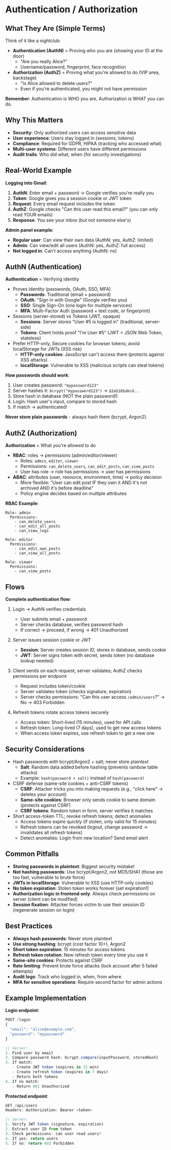 # Authentication / Authorization

## What They Are (Simple Terms)

Think of it like a nightclub:

- **Authentication (AuthN)** = Proving who you are (showing your ID at the door)
  - "Are you really Alice?"
  - Username/password, fingerprint, face recognition
- **Authorization (AuthZ)** = Proving what you're allowed to do (VIP area, backstage)
  - "Is Alice allowed to delete users?"
  - Even if you're authenticated, you might not have permission

**Remember**: Authentication is WHO you are, Authorization is WHAT you can do.

## Why This Matters

- **Security**: Only authorized users can access sensitive data
- **User experience**: Users stay logged in (sessions, tokens)
- **Compliance**: Required for GDPR, HIPAA (tracking who accessed what)
- **Multi-user systems**: Different users have different permissions
- **Audit trails**: Who did what, when (for security investigations)

## Real-World Example

**Logging into Gmail**:
1. **AuthN**: Enter email + password → Google verifies you're really you
2. **Token**: Google gives you a session cookie or JWT token
3. **Request**: Every email request includes the token
4. **AuthZ**: Google checks "Can this user read this email?" (you can only read YOUR emails)
5. **Response**: You see your inbox (but not someone else's)

**Admin panel example**:
- **Regular user**: Can view their own data (AuthN: yes, AuthZ: limited)
- **Admin**: Can view/edit all users (AuthN: yes, AuthZ: full access)
- **Not logged in**: Can't access anything (AuthN: no)

## AuthN (Authentication)

**Authentication** = Verifying identity

- Proves identity (passwords, OAuth, SSO, MFA)
  - **Passwords**: Traditional (email + password)
  - **OAuth**: "Sign in with Google" (Google verifies you)
  - **SSO**: Single Sign-On (one login for multiple services)
  - **MFA**: Multi-Factor Auth (password + text code, or fingerprint)
- Sessions (server-stored) vs Tokens (JWT, opaque)
  - **Sessions**: Server stores "User #5 is logged in" (traditional, server-side)
  - **Tokens**: Client holds proof "I'm User #5" (JWT = JSON Web Token, stateless)
- Prefer HTTP-only, Secure cookies for browser tokens; avoid localStorage for JWTs (XSS risk)
  - **HTTP-only cookies**: JavaScript can't access them (protects against XSS attacks)
  - **localStorage**: Vulnerable to XSS (malicious scripts can steal tokens)

**How passwords should work**:
1. User creates password: `"mypassword123"`
2. Server hashes it: `bcrypt("mypassword123")` → `$2a$10$abcd...`
3. Store hash in database (NOT the plain password!)
4. Login: Hash user's input, compare to stored hash
5. If match → authenticated!

**Never store plain passwords** - always hash them (bcrypt, Argon2).

## AuthZ (Authorization)

**Authorization** = What you're allowed to do

- **RBAC**: roles → permissions (admin/editor/viewer)
  - Roles: `admin`, `editor`, `viewer`
  - Permissions: `can_delete_users`, `can_edit_posts`, `can_view_posts`
  - User has role → role has permissions → user has permissions
- **ABAC**: attributes (user, resource, environment, time) → policy decision
  - More flexible: "User can edit post IF they own it AND it's not archived AND it's before deadline"
  - Policy engine decides based on multiple attributes

**RBAC Example**:
```
Role: admin
  Permissions:
    - can_delete_users
    - can_edit_all_posts
    - can_view_logs

Role: editor
  Permissions:
    - can_edit_own_posts
    - can_view_all_posts

Role: viewer
  Permissions:
    - can_view_posts
```

## Flows

**Complete authentication flow**:

1) Login → AuthN verifies credentials
   - User submits email + password
   - Server checks database, verifies password hash
   - If correct → proceed, if wrong → 401 Unauthorized

2) Server issues session cookie or JWT
   - **Session**: Server creates session ID, stores in database, sends cookie
   - **JWT**: Server signs token with secret, sends token (no database lookup needed)

3) Client sends on each request; server validates; AuthZ checks permissions per endpoint
   - Request includes token/cookie
   - Server validates token (checks signature, expiration)
   - Server checks permissions: "Can this user access `/admin/users`?" → No → 403 Forbidden

4) Refresh tokens rotate access tokens securely
   - Access token: Short-lived (15 minutes), used for API calls
   - Refresh token: Long-lived (7 days), used to get new access tokens
   - When access token expires, use refresh token to get a new one

## Security Considerations

- Hash passwords with bcrypt/Argon2 + salt; never store plaintext
  - **Salt**: Random data added before hashing (prevents rainbow table attacks)
  - Example: `hash(password + salt)` instead of `hash(password)`
- CSRF defense (same-site cookies + anti-CSRF tokens)
  - **CSRF**: Attacker tricks you into making requests (e.g., "click here" → deletes your account)
  - **Same-site cookies**: Browser only sends cookie to same domain (protects against CSRF)
  - **CSRF tokens**: Random token in form, server verifies it matches
- Short access-token TTL; revoke refresh tokens; detect anomalies
  - Access tokens expire quickly (if stolen, only valid for 15 minutes)
  - Refresh tokens can be revoked (logout, change password → invalidates all refresh tokens)
  - Detect anomalies: Login from new location? Send email alert

## Common Pitfalls

- **Storing passwords in plaintext**: Biggest security mistake!
- **Not hashing passwords**: Use bcrypt/Argon2, not MD5/SHA1 (those are too fast, vulnerable to brute force)
- **JWTs in localStorage**: Vulnerable to XSS (use HTTP-only cookies)
- **No token expiration**: Stolen token works forever (set expiration!)
- **Authorization logic in frontend only**: Always check permissions on server (client can be modified)
- **Session fixation**: Attacker forces victim to use their session ID (regenerate session on login)

## Best Practices

- **Always hash passwords**: Never store plaintext
- **Use strong hashing**: bcrypt (cost factor 10+), Argon2
- **Short token expiration**: 15 minutes for access tokens
- **Refresh token rotation**: New refresh token every time you use it
- **Same-site cookies**: Protects against CSRF
- **Rate limiting**: Prevent brute force attacks (lock account after 5 failed attempts)
- **Audit logs**: Track who logged in, when, from where
- **MFA for sensitive operations**: Require second factor for admin actions

## Example Implementation

**Login endpoint**:
```javascript
POST /login
{
  "email": "alice@example.com",
  "password": "mypassword"
}

// Server:
1. Find user by email
2. Compare password hash: bcrypt.compare(inputPassword, storedHash)
3. If match:
   - Create JWT token (expires in 15 min)
   - Create refresh token (expires in 7 days)
   - Return both tokens
4. If no match:
   - Return 401 Unauthorized
```

**Protected endpoint**:
```javascript
GET /api/users
Headers: Authorization: Bearer <token>

// Server:
1. Verify JWT token (signature, expiration)
2. Extract user ID from token
3. Check permissions: can user read users?
4. If yes: return users
5. If no: return 403 Forbidden
```
